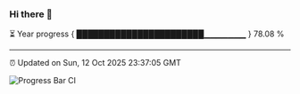 ### Hi there 👋

⏳ Year progress { ███████████████████████▁▁▁▁▁▁▁ } 78.08 %

---

⏰ Updated on Sun, 12 Oct 2025 23:37:05 GMT

![Progress Bar CI](https://github.com/IshwaranRudhara/GIT-ACTION/workflows/Progress%20Bar%20CI/badge.svg)
